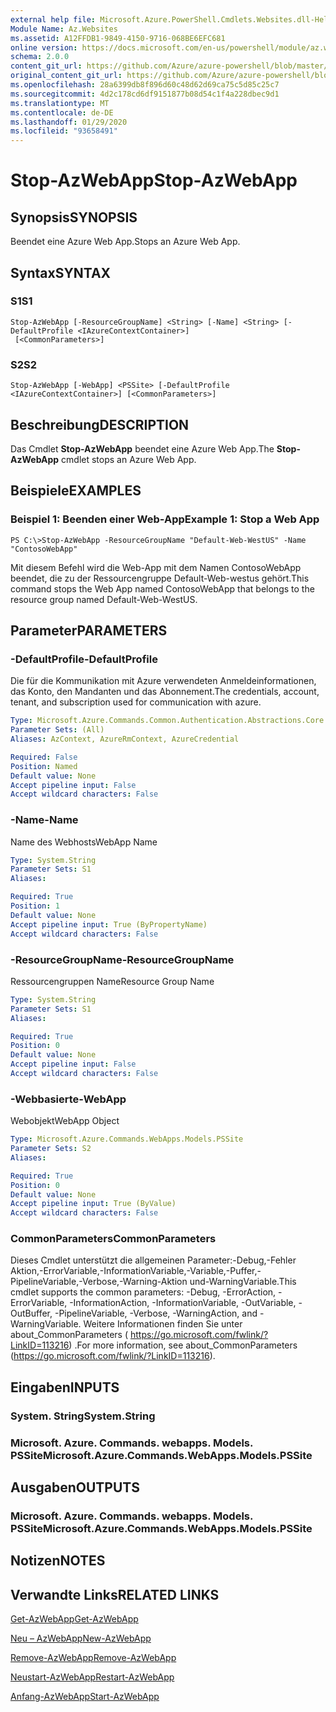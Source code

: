 ```yaml
---
external help file: Microsoft.Azure.PowerShell.Cmdlets.Websites.dll-Help.xml
Module Name: Az.Websites
ms.assetid: A12FFDB1-9849-4150-9716-068BE6EFC681
online version: https://docs.microsoft.com/en-us/powershell/module/az.websites/stop-azwebapp
schema: 2.0.0
content_git_url: https://github.com/Azure/azure-powershell/blob/master/src/Websites/Websites/help/Stop-AzWebApp.md
original_content_git_url: https://github.com/Azure/azure-powershell/blob/master/src/Websites/Websites/help/Stop-AzWebApp.md
ms.openlocfilehash: 28a6399db8f896d60c48d62d69ca75c5d85c25c7
ms.sourcegitcommit: 4d2c178cd6df9151877b08d54c1f4a228dbec9d1
ms.translationtype: MT
ms.contentlocale: de-DE
ms.lasthandoff: 01/29/2020
ms.locfileid: "93658491"
---
```

# <span data-ttu-id="670d3-101">Stop-AzWebApp</span><span class="sxs-lookup"><span data-stu-id="670d3-101">Stop-AzWebApp</span></span>

## <span data-ttu-id="670d3-102">Synopsis</span><span class="sxs-lookup"><span data-stu-id="670d3-102">SYNOPSIS</span></span>
<span data-ttu-id="670d3-103">Beendet eine Azure Web App.</span><span class="sxs-lookup"><span data-stu-id="670d3-103">Stops an Azure Web App.</span></span>

## <span data-ttu-id="670d3-104">Syntax</span><span class="sxs-lookup"><span data-stu-id="670d3-104">SYNTAX</span></span>

### <span data-ttu-id="670d3-105">S1</span><span class="sxs-lookup"><span data-stu-id="670d3-105">S1</span></span>
```
Stop-AzWebApp [-ResourceGroupName] <String> [-Name] <String> [-DefaultProfile <IAzureContextContainer>]
 [<CommonParameters>]
```

### <span data-ttu-id="670d3-106">S2</span><span class="sxs-lookup"><span data-stu-id="670d3-106">S2</span></span>
```
Stop-AzWebApp [-WebApp] <PSSite> [-DefaultProfile <IAzureContextContainer>] [<CommonParameters>]
```

## <span data-ttu-id="670d3-107">Beschreibung</span><span class="sxs-lookup"><span data-stu-id="670d3-107">DESCRIPTION</span></span>
<span data-ttu-id="670d3-108">Das Cmdlet **Stop-AzWebApp** beendet eine Azure Web App.</span><span class="sxs-lookup"><span data-stu-id="670d3-108">The **Stop-AzWebApp** cmdlet stops an Azure Web App.</span></span>

## <span data-ttu-id="670d3-109">Beispiele</span><span class="sxs-lookup"><span data-stu-id="670d3-109">EXAMPLES</span></span>

### <span data-ttu-id="670d3-110">Beispiel 1: Beenden einer Web-App</span><span class="sxs-lookup"><span data-stu-id="670d3-110">Example 1: Stop a Web App</span></span>
```
PS C:\>Stop-AzWebApp -ResourceGroupName "Default-Web-WestUS" -Name "ContosoWebApp"
```

<span data-ttu-id="670d3-111">Mit diesem Befehl wird die Web-App mit dem Namen ContosoWebApp beendet, die zu der Ressourcengruppe Default-Web-westus gehört.</span><span class="sxs-lookup"><span data-stu-id="670d3-111">This command stops the Web App named ContosoWebApp that belongs to the resource group named Default-Web-WestUS.</span></span>

## <span data-ttu-id="670d3-112">Parameter</span><span class="sxs-lookup"><span data-stu-id="670d3-112">PARAMETERS</span></span>

### <span data-ttu-id="670d3-113">-DefaultProfile</span><span class="sxs-lookup"><span data-stu-id="670d3-113">-DefaultProfile</span></span>
<span data-ttu-id="670d3-114">Die für die Kommunikation mit Azure verwendeten Anmeldeinformationen, das Konto, den Mandanten und das Abonnement.</span><span class="sxs-lookup"><span data-stu-id="670d3-114">The credentials, account, tenant, and subscription used for communication with azure.</span></span>

```yaml
Type: Microsoft.Azure.Commands.Common.Authentication.Abstractions.Core.IAzureContextContainer
Parameter Sets: (All)
Aliases: AzContext, AzureRmContext, AzureCredential

Required: False
Position: Named
Default value: None
Accept pipeline input: False
Accept wildcard characters: False
```

### <span data-ttu-id="670d3-115">-Name</span><span class="sxs-lookup"><span data-stu-id="670d3-115">-Name</span></span>
<span data-ttu-id="670d3-116">Name des Webhosts</span><span class="sxs-lookup"><span data-stu-id="670d3-116">WebApp Name</span></span>

```yaml
Type: System.String
Parameter Sets: S1
Aliases:

Required: True
Position: 1
Default value: None
Accept pipeline input: True (ByPropertyName)
Accept wildcard characters: False
```

### <span data-ttu-id="670d3-117">-ResourceGroupName</span><span class="sxs-lookup"><span data-stu-id="670d3-117">-ResourceGroupName</span></span>
<span data-ttu-id="670d3-118">Ressourcengruppen Name</span><span class="sxs-lookup"><span data-stu-id="670d3-118">Resource Group Name</span></span>

```yaml
Type: System.String
Parameter Sets: S1
Aliases:

Required: True
Position: 0
Default value: None
Accept pipeline input: False
Accept wildcard characters: False
```

### <span data-ttu-id="670d3-119">-Webbasierte</span><span class="sxs-lookup"><span data-stu-id="670d3-119">-WebApp</span></span>
<span data-ttu-id="670d3-120">Webobjekt</span><span class="sxs-lookup"><span data-stu-id="670d3-120">WebApp Object</span></span>

```yaml
Type: Microsoft.Azure.Commands.WebApps.Models.PSSite
Parameter Sets: S2
Aliases:

Required: True
Position: 0
Default value: None
Accept pipeline input: True (ByValue)
Accept wildcard characters: False
```

### <span data-ttu-id="670d3-121">CommonParameters</span><span class="sxs-lookup"><span data-stu-id="670d3-121">CommonParameters</span></span>
<span data-ttu-id="670d3-122">Dieses Cmdlet unterstützt die allgemeinen Parameter:-Debug,-Fehler Aktion,-ErrorVariable,-InformationVariable,-Variable,-Puffer,-PipelineVariable,-Verbose,-Warning-Aktion und-WarningVariable.</span><span class="sxs-lookup"><span data-stu-id="670d3-122">This cmdlet supports the common parameters: -Debug, -ErrorAction, -ErrorVariable, -InformationAction, -InformationVariable, -OutVariable, -OutBuffer, -PipelineVariable, -Verbose, -WarningAction, and -WarningVariable.</span></span> <span data-ttu-id="670d3-123">Weitere Informationen finden Sie unter about_CommonParameters ( https://go.microsoft.com/fwlink/?LinkID=113216) .</span><span class="sxs-lookup"><span data-stu-id="670d3-123">For more information, see about_CommonParameters (https://go.microsoft.com/fwlink/?LinkID=113216).</span></span>

## <span data-ttu-id="670d3-124">Eingaben</span><span class="sxs-lookup"><span data-stu-id="670d3-124">INPUTS</span></span>

### <span data-ttu-id="670d3-125">System. String</span><span class="sxs-lookup"><span data-stu-id="670d3-125">System.String</span></span>

### <span data-ttu-id="670d3-126">Microsoft. Azure. Commands. webapps. Models. PSSite</span><span class="sxs-lookup"><span data-stu-id="670d3-126">Microsoft.Azure.Commands.WebApps.Models.PSSite</span></span>

## <span data-ttu-id="670d3-127">Ausgaben</span><span class="sxs-lookup"><span data-stu-id="670d3-127">OUTPUTS</span></span>

### <span data-ttu-id="670d3-128">Microsoft. Azure. Commands. webapps. Models. PSSite</span><span class="sxs-lookup"><span data-stu-id="670d3-128">Microsoft.Azure.Commands.WebApps.Models.PSSite</span></span>

## <span data-ttu-id="670d3-129">Notizen</span><span class="sxs-lookup"><span data-stu-id="670d3-129">NOTES</span></span>

## <span data-ttu-id="670d3-130">Verwandte Links</span><span class="sxs-lookup"><span data-stu-id="670d3-130">RELATED LINKS</span></span>

[<span data-ttu-id="670d3-131">Get-AzWebApp</span><span class="sxs-lookup"><span data-stu-id="670d3-131">Get-AzWebApp</span></span>](./Get-AzWebApp.md)

[<span data-ttu-id="670d3-132">Neu – AzWebApp</span><span class="sxs-lookup"><span data-stu-id="670d3-132">New-AzWebApp</span></span>](./New-AzWebApp.md)

[<span data-ttu-id="670d3-133">Remove-AzWebApp</span><span class="sxs-lookup"><span data-stu-id="670d3-133">Remove-AzWebApp</span></span>](./Remove-AzWebApp.md)

[<span data-ttu-id="670d3-134">Neustart-AzWebApp</span><span class="sxs-lookup"><span data-stu-id="670d3-134">Restart-AzWebApp</span></span>](./Restart-AzWebApp.md)

[<span data-ttu-id="670d3-135">Anfang-AzWebApp</span><span class="sxs-lookup"><span data-stu-id="670d3-135">Start-AzWebApp</span></span>](./Start-AzWebApp.md)



